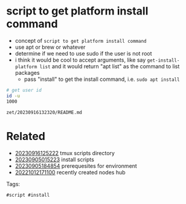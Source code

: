 # script to get platform install command

- concept of `script to get platform install command`
- use apt or brew or whatever
- determine if we need to use sudo if the user is not root
- i think it would be cool to accept arguments, like say `get-install-platform list` and it would return "apt list" as the command to list packages
  - pass "install" to get the install command, i.e. `sudo apt install`

```bash
# get user id
id -u
1000
```

` zet/20230916132320/README.md `

# Related

- [20230916125222](/zet/20230916125222/README.md) tmux scripts directory
- [20230905015223](/zet/20230905015223/README.md) install scripts
- [20230905184854](/zet/20230905184854/README.md) prerequesites for environment
- [20221012171100](/zet/20221012171100/README.md) recently created nodes hub

Tags:

    #script #install
